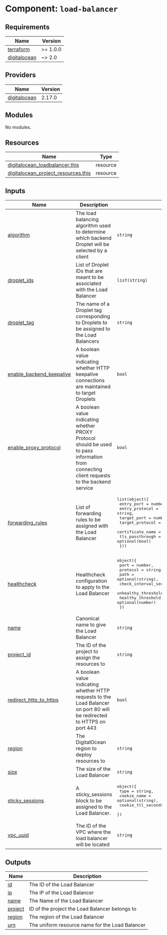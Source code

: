 # Component: `load-balancer`

<!-- BEGINNING OF PRE-COMMIT-TERRAFORM DOCS HOOK -->
## Requirements

| Name | Version |
|------|---------|
| <a name="requirement_terraform"></a> [terraform](#requirement\_terraform) | >= 1.0.0 |
| <a name="requirement_digitalocean"></a> [digitalocean](#requirement\_digitalocean) | ~> 2.0 |

## Providers

| Name | Version |
|------|---------|
| <a name="provider_digitalocean"></a> [digitalocean](#provider\_digitalocean) | 2.17.0 |

## Modules

No modules.

## Resources

| Name | Type |
|------|------|
| [digitalocean_loadbalancer.this](https://registry.terraform.io/providers/digitalocean/digitalocean/latest/docs/resources/loadbalancer) | resource |
| [digitalocean_project_resources.this](https://registry.terraform.io/providers/digitalocean/digitalocean/latest/docs/resources/project_resources) | resource |

## Inputs

| Name | Description | Type | Default | Required |
|------|-------------|------|---------|:--------:|
| <a name="input_algorithm"></a> [algorithm](#input\_algorithm) | The load balancing algorithm used to determine which backend Droplet will be selected by a client | `string` | `"round_robin"` | no |
| <a name="input_droplet_ids"></a> [droplet\_ids](#input\_droplet\_ids) | List of Droplet IDs that are meant to be associated with the Load Balancer | `list(string)` | `[]` | no |
| <a name="input_droplet_tag"></a> [droplet\_tag](#input\_droplet\_tag) | The name of a Droplet tag corresponding to Droplets to be assigned to the Load Balancers | `string` | `null` | no |
| <a name="input_enable_backend_keepalive"></a> [enable\_backend\_keepalive](#input\_enable\_backend\_keepalive) | A boolean value indicating whether HTTP keepalive connections are maintained to target Droplets | `bool` | `false` | no |
| <a name="input_enable_proxy_protocol"></a> [enable\_proxy\_protocol](#input\_enable\_proxy\_protocol) | A boolean value indicating whether PROXY Protocol should be used to pass information from connecting client requests to the backend service | `bool` | `false` | no |
| <a name="input_forwarding_rules"></a> [forwarding\_rules](#input\_forwarding\_rules) | List of forwarding rules to be assigned with the Load Balancer | <pre>list(object({<br>    entry_port       = number,<br>    entry_protocol   = string,<br>    target_port      = number,<br>    target_protocol  = string,<br>    certificate_name = optional(string),<br>    tls_passthrough  = optional(bool)<br>  }))</pre> | n/a | yes |
| <a name="input_healthcheck"></a> [healthcheck](#input\_healthcheck) | Healthcheck configuration to apply to the Load Balancer | <pre>object({<br>    port                   = number,<br>    protocol               = string,<br>    path                   = optional(string),<br>    check_interval_seconds = optional(number),<br>    unhealthy_threshold    = optional(number),<br>    healthy_threshold      = optional(number)<br>  })</pre> | `null` | no |
| <a name="input_name"></a> [name](#input\_name) | Canonical name to give the Load Balancer | `string` | n/a | yes |
| <a name="input_project_id"></a> [project\_id](#input\_project\_id) | The ID of the project to assign the resources to | `string` | `null` | no |
| <a name="input_redirect_http_to_https"></a> [redirect\_http\_to\_https](#input\_redirect\_http\_to\_https) | A boolean value indicating whether HTTP requests to the Load Balancer on port 80 will be redirected to HTTPS on port 443 | `bool` | `false` | no |
| <a name="input_region"></a> [region](#input\_region) | The DigitalOcean region to deploy resources to | `string` | `"nyc3"` | no |
| <a name="input_size"></a> [size](#input\_size) | The size of the Load Balancer | `string` | `"lb-small"` | no |
| <a name="input_sticky_sessions"></a> [sticky\_sessions](#input\_sticky\_sessions) | A sticky\_sessions block to be assigned to the Load Balancer. | <pre>object({<br>    type               = string,<br>    cookie_name        = optional(string),<br>    cookie_ttl_seconds = optional(number)<br>  })</pre> | <pre>{<br>  "type": "none"<br>}</pre> | no |
| <a name="input_vpc_uuid"></a> [vpc\_uuid](#input\_vpc\_uuid) | The ID of the VPC where the load balancer will be located | `string` | `null` | no |

## Outputs

| Name | Description |
|------|-------------|
| <a name="output_id"></a> [id](#output\_id) | The ID of the Load Balancer |
| <a name="output_ip"></a> [ip](#output\_ip) | The IP of the Load Balancer |
| <a name="output_name"></a> [name](#output\_name) | The Name of the Load Balancer |
| <a name="output_project"></a> [project](#output\_project) | ID of the project the Load Balancer belongs to |
| <a name="output_region"></a> [region](#output\_region) | The region of the Load Balancer |
| <a name="output_urn"></a> [urn](#output\_urn) | The uniform resource name for the Load Balancer |
<!-- END OF PRE-COMMIT-TERRAFORM DOCS HOOK -->
